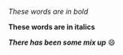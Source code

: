 *These words are in bold*

**These words are in italics**

***There has been some mix up*** :smile:
